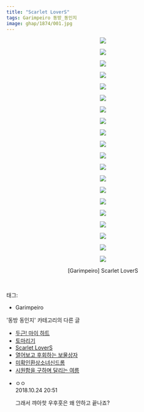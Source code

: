 ```yaml
---
title: "Scarlet LoverS"
tags: Garimpeiro 동방_동인지
image: ghap/1874/001.jpg
---
```

<div class="article">
<p style="text-align: center; clear: none; float: none;"><img src="{{ site.nasurl }}/ghap/1874/001.jpg"/></p>
<p style="text-align: center; clear: none; float: none;"><img src="{{ site.nasurl }}/ghap/1874/002.jpg"/></p>
<p style="text-align: center; clear: none; float: none;"><img src="{{ site.nasurl }}/ghap/1874/003.jpg"/></p>
<p style="text-align: center; clear: none; float: none;"><img src="{{ site.nasurl }}/ghap/1874/004.jpg"/></p>
<p style="text-align: center; clear: none; float: none;"><img src="{{ site.nasurl }}/ghap/1874/005.jpg"/></p>
<p style="text-align: center; clear: none; float: none;"><img src="{{ site.nasurl }}/ghap/1874/006.jpg"/></p>
<p style="text-align: center; clear: none; float: none;"><img src="{{ site.nasurl }}/ghap/1874/007.jpg"/></p>
<p style="text-align: center; clear: none; float: none;"><img src="{{ site.nasurl }}/ghap/1874/008.jpg"/></p>
<p style="text-align: center; clear: none; float: none;"><img src="{{ site.nasurl }}/ghap/1874/009.jpg"/></p>
<p style="text-align: center; clear: none; float: none;"><img src="{{ site.nasurl }}/ghap/1874/010.jpg"/></p>
<p style="text-align: center; clear: none; float: none;"><img src="{{ site.nasurl }}/ghap/1874/011.jpg"/></p>
<p style="text-align: center; clear: none; float: none;"><img src="{{ site.nasurl }}/ghap/1874/012.jpg"/></p>
<p style="text-align: center; clear: none; float: none;"><img src="{{ site.nasurl }}/ghap/1874/013.jpg"/></p>
<p style="text-align: center; clear: none; float: none;"><img src="{{ site.nasurl }}/ghap/1874/014.jpg"/></p>
<p style="text-align: center; clear: none; float: none;"><img src="{{ site.nasurl }}/ghap/1874/015.jpg"/></p>
<p style="text-align: center; clear: none; float: none;"><img src="{{ site.nasurl }}/ghap/1874/016.jpg"/></p>
<p style="text-align: center; clear: none; float: none;"><img src="{{ site.nasurl }}/ghap/1874/017.jpg"/></p>
<p style="text-align: center; clear: none; float: none;"><img src="{{ site.nasurl }}/ghap/1874/018.jpg"/></p>
<p style="text-align: center; clear: none; float: none;"><img src="{{ site.nasurl }}/ghap/1874/019.jpg"/></p>
<p style="text-align: center; clear: none; float: none;"><img src="{{ site.nasurl }}/ghap/1874/020.jpg"/></p>
<p style="text-align: center; clear: none; float: none;">[Garimpeiro] Scarlet LoverS</p>
<p><br/></p>
</div><div class="tagTrail">
<p>태그: </p>
<ul>
<li>Garimpeiro</li>
</ul>
</div><div class="another">
<p>'동방 동인지' 카테고리의 다른 글</p>
<ul>
<li><a href="/2016-08-27-ghap_1876">두근! 마이 하트</a></li>
<li><a href="/2016-08-27-ghap_1875">토마리기</a></li>
<li><a href="/2016-08-27-ghap_1874">Scarlet LoverS</a></li>
<li><a href="/2016-08-27-ghap_1872">열어보고 후회하는 보물상자</a></li>
<li><a href="/2016-08-27-ghap_1871">미확인환상소녀신드롬</a></li>
<li><a href="/2016-08-27-ghap_1869">시원함을 구하며 달리는 여름</a></li>
</ul>
</div><div class="cb_module cb_fluid">
<div class="cb_wrt cb_profile">
<div class="comment">
<ul>
<li class="cb_thumb_off" id="comment15361572">
<div class="cb_comment_area">
<div class="cb_info_area">
<div class="cb_section">
<span class="cb_nick_name">ㅇㅇ</span>
</div>
<div class="cb_section">
<span class="cb_date">2018.10.24 20:51 </span>
</div>
</div>
<div class="cb_dsc_comment">
<p class="cb_dsc">
											그래서 꺄아핫 우후훗은 왜 안하고 끝나죠?
										</p>
</div>
</div></li>
</ul>
</div>
</div><!-- commentList close -->
</div>